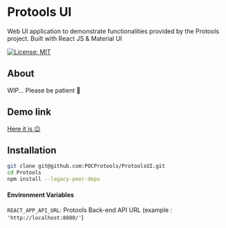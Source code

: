 # Protools UI

Web UI application to demonstrate functionalities provided by the Protools project. Built with React JS & Material UI

[![License: MIT](https://img.shields.io/badge/License-MIT-yellow.svg)](https://opensource.org/licenses/MIT)

## About

WIP... Please be patient 🦊

## Demo link

[Here it is 😉](https://protools.dev.insee.io/)

## Installation

```bash
git clone git@github.com:POCProtools/ProtoolsUI.git
cd Protools
npm install --legacy-peer-deps
```

#### Environment Variables

`REACT_APP_API_URL`: Protools Back-end API URL (example : `'http://localhost:8080/'`)

